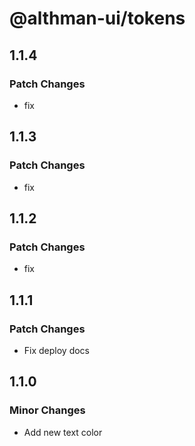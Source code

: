 # @althman-ui/tokens

## 1.1.4

### Patch Changes

- fix

## 1.1.3

### Patch Changes

- fix

## 1.1.2

### Patch Changes

- fix

## 1.1.1

### Patch Changes

- Fix deploy docs

## 1.1.0

### Minor Changes

- Add new text color
